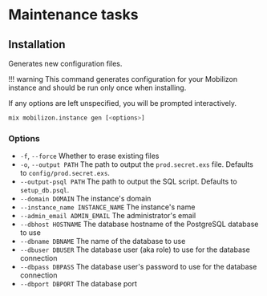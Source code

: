 # Maintenance tasks

## Installation

Generates new configuration files.

!!! warning
    This command generates configuration for your Mobilizon instance and should be run only once when installing. 

If any options are left unspecified, you will be prompted interactively.

```bash
mix mobilizon.instance gen [<options>]
```

### Options
* `-f`, `--force` Whether to erase existing files
* `-o`, `--output PATH` The path to output the `prod.secret.exs` file. Defaults to `config/prod.secret.exs`.
* `--output-psql PATH` The path to output the SQL script. Defaults to `setup_db.psql`.
* `--domain DOMAIN` The instance's domain
* `--instance_name INSTANCE_NAME` The instance's name
* `--admin_email ADMIN_EMAIL` The administrator's email
* `--dbhost HOSTNAME` The database hostname of the PostgreSQL database to use
* `--dbname DBNAME` The name of the database to use 
* `--dbuser DBUSER` The database user (aka role) to use for the database connection 
* `--dbpass DBPASS` The database user's password to use for the database connection 
* `--dbport DBPORT` The database port
